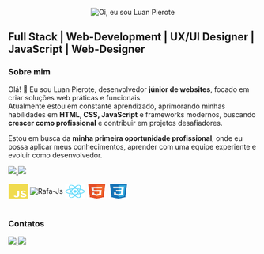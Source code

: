 <p align="center">
  <span><img src="https://img.shields.io/badge/Ola!,%20eu%20sou%20Luan%20Pierote-black?style=for-the-badge&logoColor=green" alt="Oi, eu sou Luan Pierote">
  </span>
  
</p>
  <h2>  Full Stack | Web-Development | UX/UI Designer |
 JavaScript | Web-Designer </h2>

 ### Sobre mim

Olá! 👋 Eu sou Luan Pierote, desenvolvedor **júnior de websites**, focado em criar soluções web práticas e funcionais.  
Atualmente estou em constante aprendizado, aprimorando minhas habilidades em **HTML, CSS, JavaScript** e frameworks modernos, buscando **crescer como profissional** e contribuir em projetos desafiadores.  

Estou em busca da **minha primeira oportunidade profissional**, onde eu possa aplicar meus conhecimentos, aprender com uma equipe experiente e evoluir como desenvolvedor.

<div>
  <a href="https://github.com/Luanpierote">
    <img height="180" src="https://github-readme-stats-hazel-six-31.vercel.app/api?username=Luanpierote&show_icons=true&theme=gotham&include_all_commits=true&count_private=true"/>
    <img height="180" src="https://github-readme-stats-hazel-six-31.vercel.app/api/top-langs/?username=Luanpierote&layout=compact&langs_count=16&theme=gotham"/>
  </a>
</div>

<div style="display: inline_block"><br>
  <img align="center" alt="Rafa-Js" height="30" width="40" src="https://raw.githubusercontent.com/devicons/devicon/master/icons/javascript/javascript-plain.svg">
  <img  align="center" alt="Rafa-Js" height="30" width="40" src="https://cdn.jsdelivr.net/gh/devicons/devicon@latest/icons/java/java-original-wordmark.svg" />
  <img align="center" alt="Rafa-React" height="30" width="40" src="https://raw.githubusercontent.com/devicons/devicon/master/icons/react/react-original.svg">
  <img align="center" alt="Rafa-HTML" height="30" width="40" src="https://raw.githubusercontent.com/devicons/devicon/master/icons/html5/html5-original.svg">
  <img align="center" alt="Rafa-CSS" height="30" width="40" src="https://raw.githubusercontent.com/devicons/devicon/master/icons/css3/css3-original.svg">
</div>
<br>

### Contatos

<div>
  <a href="mailto:luanpierotedapaz@gmail.com">
    <img src="https://img.shields.io/badge/-Gmail-%23333?style=for-the-badge&logo=gmail&logoColor=white" target="_blank">
  </a>  
  <a href="https://www.linkedin.com/in/luan-pierote-61a850302/" target="_blank">
    <img src="https://img.shields.io/badge/-LinkedIn-%230077B5?style=for-the-badge&logo=linkedin&logoColor=white">
  </a>
</div>
  
